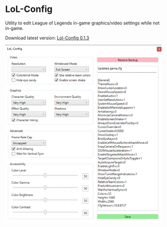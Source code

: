 # LoL-Config
 Utility to edit League of Legends in-game graphics/video settings while not in-game.

Download latest version: [Lol-Config 0.1.3](https://github.com/WelFedTed/LoL-Config/releases/download/0.1.3/LoL-Config.exe)

![screenshot of version 0.1.2](screenshot_0.1.2.png)